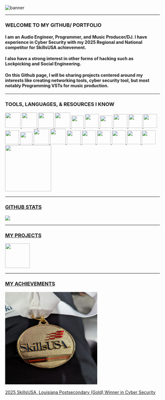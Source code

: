<img src="" alt="banner" />

---

### WELCOME TO MY GITHUB/ PORTFOLIO

#### I am an Audio Engineer, Programmer, and Music Producer/DJ. I have experience in Cyber Security with my 2025 Regional and National competitor for SkillsUSA achievement. 
#### I also have a strong interest in other forms of hacking such as Lockpicking and Social Engineering.
#### On this Github page, I will be sharing projects centered around my interests like creating networking tools, cyber security tool, but most notably Programming VSTs for music production.
---

### TOOLS, LANGUAGES, & RESOURCES I KNOW

<p>
    <!--Link 1: LINUX KERNAL-->
 <a href="https://www.linux.org/" </a> 
    <img height="50" width="50" src="https://img.icons8.com/?size=48&id=17842&format=png" />
    <!--Link 2:WINDOWS-->
  <a href="https://www.microsoft.com/software-download/windows11" </a> 
    <img height="50" width="50" src="https://img.icons8.com/?size=48&id=TuXN3JNUBGOT&format=png" />
     <!--LInk 3:BASH SCRIPTING-->
<a href="https://www.gnu.org/software/bash/" </a> 
    <img height="50" width="50" src="https://img.icons8.com/?size=48&id=9MJf0ngDwS8z&format=png" />
     <!--Link 4:KALI LINUX-->
  <a href="https://www.kali.org/" </a> 
    <img height="50" width="50" src="https://img.icons8.com/?size=80&id=qBWtR72kluCU&format=png" />
     <!--Link 5: QUBES OS-->
<a href="https://www.qubes-os.org/" </a> 
    <img height="40" width="40" src="https://upload.wikimedia.org/wikipedia/commons/thumb/6/61/Qubes_OS_Logo.svg/250px-Qubes_OS_Logo.svg.png" />
     <!--Link 6: NMAP-->
<a href="https://nmap.org/" </a> 
    <img height="45" width="45" src="https://img.icons8.com/?size=48&id=9b5wowKIlo9d&format=png" />
     <!--Link 7: WIRESHARK-->
<a href="https://www.wireshark.org/" </a> 
    <img height="40" width="40" src="https://upload.wikimedia.org/wikipedia/commons/thumb/d/df/Wireshark_icon.svg/100px-Wireshark_icon.svg.png" />
      <!--Link 8: PYTHON-->
<a href="https://www.python.org/" </a> 
    <img height="45" width="45" src="https://img.icons8.com/?size=100&id=13441&format=png&color=000000" />
      <!--Link 9:KALI LINUX-->
<a href="https://code.visualstudio.com/" </a> 
    <img height="45" width="45" src="https://img.icons8.com/?size=48&id=9OGIyU8hrxW5&format=png" />
       <!--Link 10: OWASP-->
<a href="https://owasp.org/" </a> 
    <img height="45" width="45" src="https://cydrill.com/wp-content/uploads/owasp_logo_flat2_icon.png" />
      <!--Link 11: HACKTHEBOX-->
<a href="https://www.hackthebox.com/" </a> 
    <img height="45" width="45" src="https://silofy.gallerycdn.vsassets.io/extensions/silofy/hackthebox/0.2.9/1629722910669/Microsoft.VisualStudio.Services.Icons.Default" />
     <!--Link 12: VIM-->
<a href="https://www.vim.org/about.php" </a> 
    <img height="40" width="40" src="https://img.icons8.com/?size=80&id=zC9SDvhmTlTo&format=png" />
 <!--Link 13: PROXMOX-->
<a href="https://www.proxmox.com/en/" </a> 
    <img height="50" width="50" src="https://img.icons8.com/?size=100&id=53iFar0HpEW9&format=png&color=000000" />
 <!--Link 14: TOR-->
<a href="https://www.torproject.org/" </a> 
    <img height="50" width="50" src="https://img.icons8.com/?size=100&id=LSOtRiURcRCx&format=png&color=000000" />
    <!--Link 15: Cubasis 3-->
<a href="https://www.steinberg.net/cubasis/" </a> 
    <img height="45" width="45" src="https://img.icons8.com/?size=100&id=2M4xK91H7Hmp&format=png&color=000000" />
    <!--Link 15.5: Studio One-->
<a href="https://www.presonus.com/pages/studio-one-pro" </a> 
    <img height="45" width="45" src="https://www.thedawstudio.com/wp-content/uploads/2016/02/Studio-One-1024x1024.png" />
    <!--Link 16: SynthEdit-->
<a href="https://www.synthedit.com/" </a> 
    <img height="45" width="45" src="https://www.synthedit.com/themes/SynthEdit/images/siteLogo.svg" />
    <!--Link 17: Vital-->
<a href="https://vital.audio/" </a> 
    <img height="45" width="45" src="https://vital.audio/images/vital_full_no_background.png" />
     <!--Link 18: Twin 3-->
<a href="https://www.fabfilter.com/products/twin-3-synthesizer-plug-in" </a> 
    <img height="45" width="45" src="https://is1-ssl.mzstatic.com/image/thumb/Purple116/v4/6f/67/a6/6f67a6a3-37ed-a71f-97f4-20da7c3d1b75/AppIcon-0-0-1x_U007emarketing-0-3-0-85-220.png/512x512bb.jpg" />
    <!--Link 19: Pro-Q 3-->
<a href="https://www.fabfilter.com/products/pro-q-4-equalizer-plug-in" </a> 
    <img height="45" width="45" src="https://futuremusic.com/wp-content/uploads/fabfilter-pro-q3-featured-futuremusic.jpg" />
    <!--Link 20: JUICE-->
<a href="https://juce.com/" </a> 
    <img height="150" width="150" src="https://juce.com/wp-content/uploads/2022/07/JUCE-logo-horiz-ondark.png" />
</p>


---

### GITHUB STATS

<img align="center" src="https://github-readme-stats.vercel.app/api?username=deadbyexe&show_icons=true&theme=dark" />

---

### MY PROJECTS
<p>
    <!--$PICEYMAP-->
<a href="https://github.com/cybertracell/spiceymap/blob/main/README.md" </a> 
    <img height="80" width="80" src="IMG_0538.png" />

    
---

### MY ACHIEVEMENTS
<p>
    <!--$PICEYMAP-->
    <img height="300" width="300" src="https://github.com/cybertracell/cybertracell/blob/main/PXL_20250328_160523168_1747186082239.jpg" />

2025 SkillsUSA, Louisiana Postsecondary (Gold) Winner in Cyber Security
